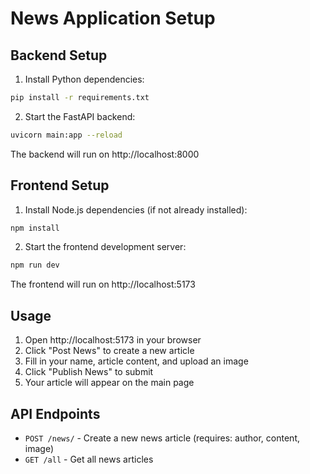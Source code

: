 # News Application Setup

## Backend Setup

1. Install Python dependencies:
```bash
pip install -r requirements.txt
```

2. Start the FastAPI backend:
```bash
uvicorn main:app --reload
```

The backend will run on http://localhost:8000

## Frontend Setup

1. Install Node.js dependencies (if not already installed):
```bash
npm install
```

2. Start the frontend development server:
```bash
npm run dev
```

The frontend will run on http://localhost:5173

## Usage

1. Open http://localhost:5173 in your browser
2. Click "Post News" to create a new article
3. Fill in your name, article content, and upload an image
4. Click "Publish News" to submit
5. Your article will appear on the main page

## API Endpoints

- `POST /news/` - Create a new news article (requires: author, content, image)
- `GET /all` - Get all news articles
